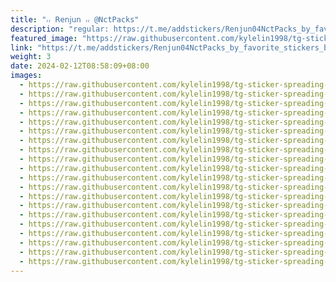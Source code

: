 ```yaml
---
title: "៸៸ 𝖱𝖾𝗇𝗃𝗎𝗇 ៸៸ @NctPacks"
description: "regular: https://t.me/addstickers/Renjun04NctPacks_by_favorite_stickers_bot"
featured_image: "https://raw.githubusercontent.com/kylelin1998/tg-sticker-spreading-worldwide-images/main/img/d9854651-d54b-45b1-a552-3b2efd12d830.jpg"
link: "https://t.me/addstickers/Renjun04NctPacks_by_favorite_stickers_bot"
weight: 3
date: 2024-02-12T08:58:09+08:00
images:
  - https://raw.githubusercontent.com/kylelin1998/tg-sticker-spreading-worldwide-images/main/img/d9854651-d54b-45b1-a552-3b2efd12d830.jpg
  - https://raw.githubusercontent.com/kylelin1998/tg-sticker-spreading-worldwide-images/main/img/f1475a5c-fc6f-45a1-a996-2a05b33f07e8.jpg
  - https://raw.githubusercontent.com/kylelin1998/tg-sticker-spreading-worldwide-images/main/img/a4213d81-86ef-4c3b-b8b8-8309a0079fbf.jpg
  - https://raw.githubusercontent.com/kylelin1998/tg-sticker-spreading-worldwide-images/main/img/3646959a-b0b4-4d43-b4ec-baec8f62e0b7.jpg
  - https://raw.githubusercontent.com/kylelin1998/tg-sticker-spreading-worldwide-images/main/img/d49d165f-c79f-44f7-91fe-b016eae87a4f.jpg
  - https://raw.githubusercontent.com/kylelin1998/tg-sticker-spreading-worldwide-images/main/img/b7a5bcd6-4ba2-4747-a135-de243fa10e14.jpg
  - https://raw.githubusercontent.com/kylelin1998/tg-sticker-spreading-worldwide-images/main/img/e82135af-b466-408d-8525-18e6f60c66d1.jpg
  - https://raw.githubusercontent.com/kylelin1998/tg-sticker-spreading-worldwide-images/main/img/53d55465-07be-4abc-a2fd-aae5a97cbd92.jpg
  - https://raw.githubusercontent.com/kylelin1998/tg-sticker-spreading-worldwide-images/main/img/26ef7d03-a4d8-44c4-96b9-51131137c577.jpg
  - https://raw.githubusercontent.com/kylelin1998/tg-sticker-spreading-worldwide-images/main/img/e291fec6-dadd-480a-b62c-2f9f5500f68c.jpg
  - https://raw.githubusercontent.com/kylelin1998/tg-sticker-spreading-worldwide-images/main/img/91c470e0-0ed7-462f-b518-6fea2e2c9442.jpg
  - https://raw.githubusercontent.com/kylelin1998/tg-sticker-spreading-worldwide-images/main/img/a1b1aa87-cca2-48d1-ab89-313e1b79e578.jpg
  - https://raw.githubusercontent.com/kylelin1998/tg-sticker-spreading-worldwide-images/main/img/14ca22c8-2ddf-450e-9195-62efc7fa348d.jpg
  - https://raw.githubusercontent.com/kylelin1998/tg-sticker-spreading-worldwide-images/main/img/802e00e0-89c1-459a-b985-30a6567197b1.jpg
  - https://raw.githubusercontent.com/kylelin1998/tg-sticker-spreading-worldwide-images/main/img/0b190c90-a399-4542-8e2e-024b0f45173b.jpg
  - https://raw.githubusercontent.com/kylelin1998/tg-sticker-spreading-worldwide-images/main/img/af65bec8-b20c-4484-a174-0b2aa03ad063.jpg
  - https://raw.githubusercontent.com/kylelin1998/tg-sticker-spreading-worldwide-images/main/img/839ebb9d-109a-4a55-bb7e-f69a81dd0152.jpg
  - https://raw.githubusercontent.com/kylelin1998/tg-sticker-spreading-worldwide-images/main/img/7031d0f9-0d3b-4d2b-95e4-2e18cd80280e.jpg
  - https://raw.githubusercontent.com/kylelin1998/tg-sticker-spreading-worldwide-images/main/img/a9e84156-e508-4204-910d-84462941a069.jpg
  - https://raw.githubusercontent.com/kylelin1998/tg-sticker-spreading-worldwide-images/main/img/4e19011a-0fc4-479e-9fbf-56c06c4fac0e.jpg
---
```

